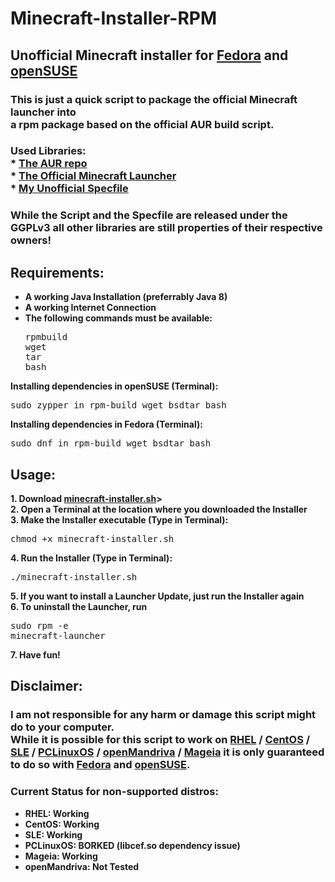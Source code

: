 # Minecraft-Installer-RPM
## Unofficial Minecraft installer for [Fedora](https://getfedora.org) and [openSUSE](https://www.opensuse.org/)
### This is just a quick script to package the official Minecraft launcher into <br> a rpm package based on the official AUR build script.
### Used Libraries:<br> * [The AUR repo](https://aur.archlinux.org/packages/minecraft-launcher)<br> * [The Official Minecraft Launcher](https://www.minecraft.net/download/alternative/)<br> * [My Unofficial Specfile](https://github.com/DarkWav/Specfile-Cloud/blob/master/minecraft-launcher.spec)

### While the Script and the Specfile are released under the GGPLv3 all other libraries are still properties of their respective owners!

## Requirements: 
* <b>A working Java Installation (preferrably Java 8)</b>
* <b>A working Internet Connection<br></b>
* <b>The following commands must be available:</b><pre>rpmbuild<br>wget<br>tar<br>bash</pre>

<b>Installing dependencies in openSUSE (Terminal):</b>
<pre>sudo zypper in rpm-build wget bsdtar bash</pre>
<b>Installing dependencies in Fedora (Terminal):</b>
<pre>sudo dnf in rpm-build wget bsdtar bash</pre>

## Usage:
<b>1. Download [minecraft-installer.sh](https://darkwav.github.io/minecraft-installer.sh)><br></b>
<b>2. Open a Terminal at the location where you downloaded the Installer<br></b>
<b>3. Make the Installer executable (Type in Terminal):</b><pre>chmod +x minecraft-installer.sh</pre>
<b>4. Run the Installer (Type in Terminal):</b><pre>./minecraft-installer.sh</pre>
<b>5. If you want to install a Launcher Update, just run the Installer again<br></b>
<b>6. To uninstall the Launcher, run </b><pre>sudo rpm -e minecraft-launcher</pre>
<b>7. Have fun!</b>

## Disclaimer:

### I am not responsible for any harm or damage this script might do to your computer.<br> While it is possible for this script to work on [RHEL](https://www.redhat.com/en/technologies/linux-platforms/enterprise-linux) / [CentOS](https://centos.org) / [SLE](https://www.suse.com/products/desktop) / [PCLinuxOS](https://www.pclinuxos.com/) / [openMandriva](https://www.openmandriva.org) / [Mageia](https://www.mageia.org) it is only guaranteed to do so with [Fedora](https://getfedora.org) and [openSUSE](https://www.opensuse.org).

### Current Status for non-supported distros:
* <b>RHEL: Working</b>
* <b>CentOS: Working</b>
* <b>SLE: Working</b>
* <b>PCLinuxOS: BORKED (libcef.so dependency issue)</b>
* <b>Mageia: Working</b>
* <b>openMandriva: Not Tested</b>
